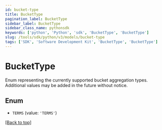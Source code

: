 ```yaml
---
id: bucket-type
title: BucketType
pagination_label: BucketType
sidebar_label: BucketType
sidebar_class_name: pythonsdk
keywords: ['python', 'Python', 'sdk', 'BucketType', 'BucketType']
slug: /tools/sdk/python/v3/models/bucket-type
tags: ['SDK', 'Software Development Kit', 'BucketType', 'BucketType']
---
```


# BucketType

Enum representing the currently supported bucket aggregation types. Additional values may be added in the future without notice.

## Enum

- `TERMS` (value: `'TERMS'`)

[[Back to top]](#)
